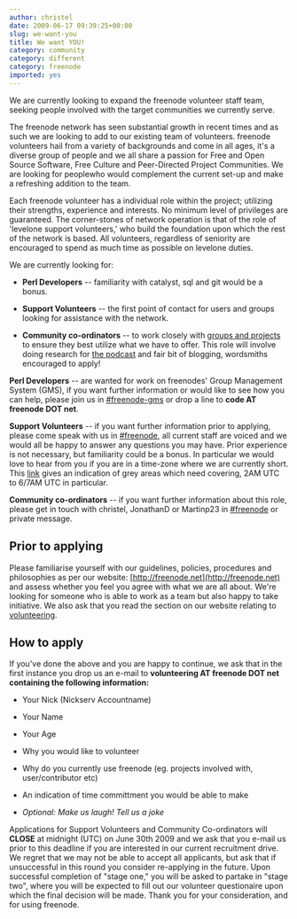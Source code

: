 ```yaml
---
author: christel
date: 2009-06-17 09:39:25+00:00
slug: we-want-you
title: We want YOU! 
category: community
category: different
category: freenode
imported: yes
---
```

We are currently looking to expand the freenode volunteer staff team, seeking people involved with the target communities we currently serve.

The freenode network has seen substantial growth in recent times and as such we are looking to add to our existing team of volunteers. freenode volunteers hail from a variety of backgrounds and come in all ages, it's a diverse group of people and we all share a passion for Free and Open Source Software, Free Culture and Peer-Directed Project Communities. We are looking for peoplewho would complement the current set-up and make a refreshing addition to the team.

Each freenode volunteer has a individual role within the project; utilizing their strengths, experience and interests. No minimum level of privileges are guaranteed. The corner-stones of network operation is that of the role of 'levelone support volunteers,' who build the foundation upon which the rest of the network is based. All volunteers, regardless of seniority are encouraged to spend as much time as possible on levelone duties.

We are currently looking for:



	
  * **Perl Developers** -- familiarity with catalyst, sql and git would be a bonus.

	
  * **Support Volunteers** -- the first point of contact for users and groups looking for assistance with the network.

	
  * **Community co-ordinators** -- to work closely with [groups and projects](http://freenode.net/primary_groups.shtml) to ensure they best utilize what we have to offer. This role will involve doing research for [the podcast](http://podcast.freenode.net) and fair bit of blogging, wordsmiths encouraged to apply!


**Perl Developers** -- are wanted for work on freenodes' Group Management System (GMS), if you want further information or would like to see how you can help, please join us in [#freenode-gms](irc://irc.freenode.net/freenode-gms) or drop a line to **code AT freenode DOT net**.

**Support Volunteers** -- if you want further information prior to applying, please come speak with us in [#freenode](irc://irc.freenode.net/freenode), all current staff are voiced and we would all be happy to answer any questions you may have. Prior experience is not necessary, but familiarity could be a bonus. In particular we would love to hear from you if you are in a time-zone where we are currently short. This [link](http://www.timeanddate.com/worldclock/fixedtime.html?month=6&day=17&year=2009&hour=2&min=0&sec=0&p1=0) gives an indication of grey areas which need covering, 2AM UTC to 6/7AM UTC in particular.

**Community co-ordinators** -- if you want further information about this role, please get in touch with christel, JonathanD or Martinp23 in [#freenode](irc://irc.freenode.net/freenode) or private message.


## Prior to applying


Please familiarise yourself with our guidelines, policies, procedures and philosophies as per our website: [http://freenode.net](http://freenode.net) and assess whether you feel you agree with what we are all about. We're looking for someone who is able to work as a team but also happy to take initiative. We also ask that you read the section on our website relating to [volunteering](http://freenode.net/volunteering.shtml).


## How to apply


If you've done the above and you are happy to continue, we ask that in the first instance you drop us an e-mail to **volunteering AT freenode DOT net containing the following information:**



	
  * Your Nick (Nickserv Accountname)

	
  * Your Name

	
  * Your Age

	
  * Why you would like to volunteer

	
  * Why do you currently use freenode (eg. projects involved with, user/contributor etc)

	
  * An indication of time committment you would be able to make

	
  * _Optional: Make us laugh! Tell us a joke_


Applications for Support Volunteers and Community Co-ordinators will **CLOSE** at midnight (UTC) on June 30th 2009 and we ask that you e-mail us prior to this deadline if you are interested in our current recruitment drive. We regret that we may not be able to accept all applicants, but ask that if unsuccessful in this round you consider re-applying in the future. Upon successful completion of "stage one," you will be asked to partake in "stage two", where you will be expected to fill out our volunteer questionaire upon which the final decision will be made. Thank you for your consideration, and for using freenode.
